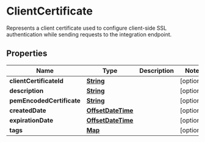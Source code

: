 

# ClientCertificate

Represents a client certificate used to configure client-side SSL authentication while sending requests to the integration endpoint.

## Properties

| Name | Type | Description | Notes |
|------------ | ------------- | ------------- | -------------|
|**clientCertificateId** | [**String**](String.md) |  |  [optional] |
|**description** | [**String**](String.md) |  |  [optional] |
|**pemEncodedCertificate** | [**String**](String.md) |  |  [optional] |
|**createdDate** | [**OffsetDateTime**](OffsetDateTime.md) |  |  [optional] |
|**expirationDate** | [**OffsetDateTime**](OffsetDateTime.md) |  |  [optional] |
|**tags** | [**Map**](Map.md) |  |  [optional] |




